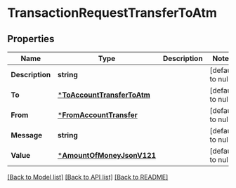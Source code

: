 # TransactionRequestTransferToAtm

## Properties
Name | Type | Description | Notes
------------ | ------------- | ------------- | -------------
**Description** | **string** |  | [default to null]
**To** | [***ToAccountTransferToAtm**](ToAccountTransferToAtm.md) |  | [default to null]
**From** | [***FromAccountTransfer**](FromAccountTransfer.md) |  | [default to null]
**Message** | **string** |  | [default to null]
**Value** | [***AmountOfMoneyJsonV121**](AmountOfMoneyJsonV121.md) |  | [default to null]

[[Back to Model list]](../README.md#documentation-for-models) [[Back to API list]](../README.md#documentation-for-api-endpoints) [[Back to README]](../README.md)



